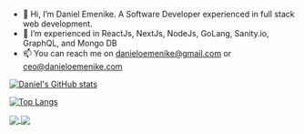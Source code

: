 - 👋 Hi, I’m Daniel Emenike. A Software Developer experienced in full stack web development.
- 👀 I’m experienced in ReactJs, NextJs, NodeJs, GoLang, Sanity.io, GraphQL, and Mongo DB
- 📫 You can reach me on danieloemenike@gmail.com or ceo@danieloemenike.com

[![Daniel's GitHub stats](https://github-readme-stats.vercel.app/api?username=danieloemenike&show_icons=true&theme=radical&hide=stars,contribs&rank_icon=github)](https://github.com/danieloemenike/github-readme-stats)

[![Top Langs](https://github-readme-stats.vercel.app/api/top-langs/?username=danieloemenike&layout=donut)](https://github.com/danieloemenike/github-readme-stats)


<a href="https://github.com/anuraghazra/github-readme-stats">
  <img align="center" src="https://github-readme-stats.vercel.app/api/pin/?username=danieloemenike&repo=autovista" />
</a>
<a href="https://github.com/anuraghazra/convoychat">
  <img align="center" src="https://github-readme-stats.vercel.app/api/pin/?username=danieloemenike&repo=cryptoApp-rtk" />
</a>


<!---
danieloemenike/danieloemenike is a ✨ special ✨ repository because its `README.md` (this file) appears on your GitHub profile.
You can click the Preview link to take a look at your changes.
--->
